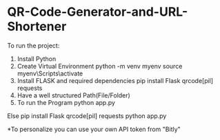# QR-Code-Generator-and-URL-Shortener

To run the project:

1. Install Python
2. Create Virtual Environment
   python -m venv myenv
   source myenv\Scripts\activate
3. Install FLASK and required dependencies
   pip install Flask qrcode[pil] requests
4. Have a well structured Path(File/Folder)
5. To run the Program
   python app.py

Else
  pip install Flask qrcode[pil] requests
  python app.py


*To personalize you can use your own API token from "Bitly"
